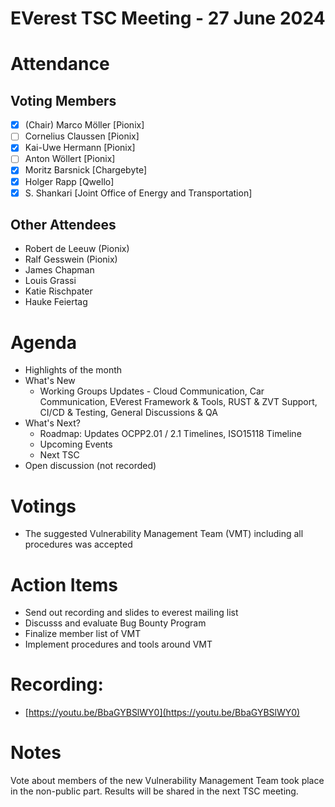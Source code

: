 # EVerest TSC Meeting - 27 June 2024

# Attendance

## Voting Members

- [x] (Chair) Marco Möller [Pionix]
- [ ] Cornelius Claussen [Pionix]
- [x] Kai-Uwe Hermann [Pionix]
- [ ] Anton Wöllert [Pionix]
- [x] Moritz Barsnick [Chargebyte]
- [x] Holger Rapp [Qwello]
- [x] S. Shankari [Joint Office of Energy and Transportation]

## Other Attendees
- Robert de Leeuw (Pionix)
- Ralf Gesswein (Pionix)
- James Chapman
- Louis Grassi
- Katie Rischpater
- Hauke Feiertag

# Agenda
- Highlights of the month
- What's New
    - Working Groups Updates - Cloud Communication, Car Communication, EVerest Framework & Tools, RUST & ZVT Support, CI/CD & Testing, General Discussions & QA
- What's Next?
    - Roadmap: Updates OCPP2.01 / 2.1 Timelines, ISO15118 Timeline
    - Upcoming Events
    - Next TSC
- Open discussion (not recorded)

# Votings
- The suggested Vulnerability Management Team (VMT) including all procedures was accepted

# Action Items
- Send out recording and slides to everest mailing list
- Discusss and evaluate Bug Bounty Program
- Finalize member list of VMT
- Implement procedures and tools around VMT

# Recording:
- [https://youtu.be/BbaGYBSlWY0](https://youtu.be/BbaGYBSlWY0)

# Notes
Vote about members of the new Vulnerability Management Team took place in the non-public part. Results will be shared in the next TSC meeting.
